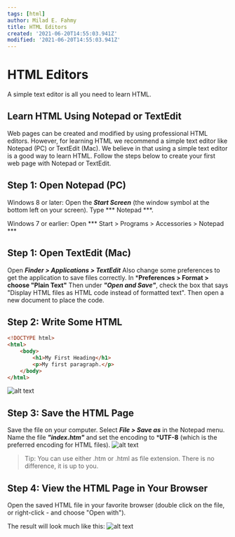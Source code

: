 ```yaml
---
tags: [html]
author: Milad E. Fahmy
title: HTML Editors
created: '2021-06-20T14:55:03.941Z'
modified: '2021-06-20T14:55:03.941Z'
---
```



# HTML Editors
A simple text editor is all you need to learn HTML.

## Learn HTML Using Notepad or TextEdit

Web pages can be created and modified by using professional HTML editors.
However, for learning HTML we recommend a simple text editor like Notepad (PC) or TextEdit (Mac).
We believe in that using a simple text editor is a good way to learn HTML.
Follow the steps below to create your first web page with Notepad or TextEdit.

## Step 1: Open Notepad (PC) 
Windows 8 or later:
Open the ***Start Screen*** (the window symbol at the bottom left on your screen). Type *** Notepad ***.

Windows 7 or earlier:
Open *** Start > Programs > Accessories > Notepad ***

## Step 1: Open TextEdit (Mac)
Open ***Finder > Applications > TextEdit***
Also change some preferences to get the application to save files correctly. In ***Preferences > Format > choose "Plain Text"**
Then under ***"Open and Save"***, check the box that says "Display HTML files as HTML code instead of formatted text".
Then open a new document to place the code.

## Step 2: Write Some HTML

```html
<!DOCTYPE html>
<html>
    <body>
        <h1>My First Heading</h1>
        <p>My first paragraph.</p>
    </body>
</html>
```
![alt text](/images/img_notepad.png)

## Step 3: Save the HTML Page

Save the file on your computer. Select ***File > Save as*** in the Notepad menu.
Name the file ***"index.htm"*** and set the encoding to ***UTF-8** (which is the preferred encoding for HTML files).
![alt text](/images/img_saveas.png)

> Tip: You can use either .htm or .html as file extension. There is no difference, it is up to you.

## Step 4: View the HTML Page in Your Browser
Open the saved HTML file in your favorite browser (double click on the file, or right-click - and choose "Open with").

The result will look much like this:
![alt text](/images/img_chrome.png)

